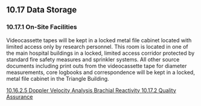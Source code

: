 ## 10.17 Data Storage

### 10.17.1 On-Site Facilities

Videocassette tapes will be kept in a locked metal file cabinet located with limited access only by research personnel. This room is located in one of the main hospital buildings in a locked, limited access corridor protected by standard fire safety measures and sprinkler systems. All other source documents including print outs from the videocassette tape for diameter measurements, core logbooks and correspondence will be kept in a locked, metal file cabinet in the Triangle Building.


<div class="center">
<div class="btn-group">
  <a href=":pages_path:/manuals/brachial-reactivity/10-16-02-05-doppler-analysis.md" class="btn btn-default">
    <span class="glyphicon glyphicon-chevron-left"></span>
    10.16.2.5 Doppler Velocity Analysis
  </a>

  <a href=":pages_path:/manuals/brachial-reactivity" class="btn btn-default">
    <span class="glyphicon glyphicon-chevron-up"></span>
    Brachial Reactivity
  </a>

  <a href=":pages_path:/manuals/brachial-reactivity/10-17-02-quality-assurance.md" class="btn btn-success">
    10.17.2 Quality Assurance
    <span class="glyphicon glyphicon-chevron-right"></span>
  </a>
</div>
</div>
